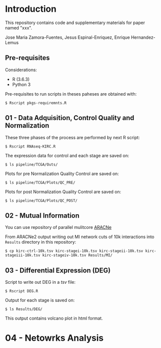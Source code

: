 # Introduction

This repository contains code and supplementary materials for paper named "xxx". 

Jose Maria Zamora-Fuentes, Jesus Espinal-Enriquez, Enrique Hernandez-Lemus

## Pre-requisites

Considerations:

- R (3.6.3)
- Python 3

Pre-requisites to run scripts in theses paheses are obtained with:

`$ Rscript pkgs-requiremnts.R`


## 01 - Data Adquisition, Control Quality and Normalization

These three phases of the process are performed by next R script:

`$ Rscript RNAseq-KIRC.R`

The expression data for control and each stage are saved on:

`$ ls pipeline/TCGA/Outs/`

Plots for pre Normalization Quality Control are saved on:

`$ ls pipeline/TCGA/Plots/QC_PRE/`

Plots for post Normalization Quality Control are saved on:

`$ ls pipeline/TCGA/Plots/QC_POST/`


## 02 - Mutual Information

You can use repository of parallel mulitcore [ARACNe](https://github.com/CSB-IG/ARACNE-multicore)

From ARACNe2 output writing out MI network cuts of 10k interactions into `Results`  directory in this repository:

`$ cp kirc-ctrl-10k.tsv kirc-stagei-10k.tsv kirc-stageii-10k.tsv kirc-stageiii-10k.tsv kirc-stageiv-10k.tsv Results/MI/`

## 03 - Differential Expression (DEG)

Script to write out DEG in a *tsv* file:

`$ Rscript DEG.R`

Output for each stage is saved on:

`$ ls Results/DEG/`

This output contains volcano plot in html format.








# 04 - Netowrks Analysis